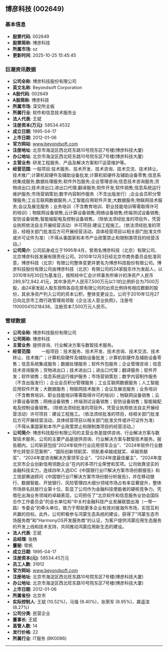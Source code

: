 ## 博彦科技 (002649)

### 基本信息

- **股票代码**: 002649
- **股票简称**: 博彦科技
- **所属市场**: sz
- **更新时间**: 2025-10-25 15:45:45

### 巨潮资讯数据

- **公司全称**: 博彦科技股份有限公司
- **英文名称**: Beyondsoft Corporation
- **A股代码**: 002649
- **A股简称**: 博彦科技
- **所属市场**: 深交所主板
- **所属行业**: 软件和信息技术服务业
- **法人代表**: 王斌
- **注册资本(万元)**: 58534.4532
- **成立日期**: 1995-04-17
- **上市日期**: 2012-01-06
- **官方网站**: www.beyondsoft.com
- **注册地址**: 北京市海淀区西北旺东路10号院东区7号楼(博彦科技大厦)
- **办公地址**: 北京市海淀区西北旺东路10号院东区7号楼(博彦科技大厦)
- **主营业务**: 研发工程服务、产品及解决方案和IT运营维护等。
- **经营范围**: 一般项目:技术服务、技术开发、技术咨询、技术交流、技术转让、技术推广;计算机软硬件及辅助设备批发;计算机软硬件及辅助设备零售;信息系统集成服务;数据处理服务;软件外包服务;企业管理咨询;信息技术咨询服务;货物进出口;技术进出口;进出口代理;翻译服务;软件开发;软件销售;信息系统运行维护服务;市场营销策划;数字内容制作服务（不含出版发行）;企业会员积分管理服务;工业互联网数据服务;人工智能应用软件开发;大数据服务;物联网技术服务;会议及展览服务；业务培训（不含教育培训、职业技能培训等需取得许可的培训）；物联网设备销售;云计算设备销售;网络设备销售;终端测试设备销售;安防设备销售;智能输配电及控制设备销售。（除依法须经批准的项目外，凭营业执照依法自主开展经营活动）许可项目:建设工程施工。（依法须经批准的项目，经相关部门批准后方可开展经营活动，具体经营项目以相关部门批准文件或许可证件为准）（不得从事国家和本市产业政策禁止和限制类项目的经营活动。）
- **公司简介**: 公司前身成立于1995年4月，曾用名博彦科技（北京）有限公司、北京博彦科技发展有限责任公司。2010年12月3日经北京市商务委员会批准同意，博彦科技（北京）有限公司整体变更并更名为博彦科技股份有限公司。博彦科技股份有限公司由博彦科技（北京）有限公司的24家股东作为发起人，以2010年9月30日为基准日，按照经中汇会计师事务所审计的净资产人民币289,972,942.41元，其中净资产人民币7,500万元以1:1的比例折合为7500万股，由24家发起人股东按照各自在原有限公司的出资比例持有相应数额的股份，其余净资产列入公司的资本公积，整体变更设立。公司于2010年12月27日向北京市工商行政管理局领取《企业法人营业执照》，注册号110000410218438，注册资本7,500万元人民币。

### 雪球数据

- **公司全称**: 博彦科技股份有限公司
- **公司简称**: 博彦科技
- **主营业务**: 提供咨询、行业解决方案与数智技术服务。
- **经营范围**: 　　一般项目：技术服务、技术开发、技术咨询、技术交流、技术转让、技术推广；计算机软硬件及辅助设备批发；计算机软硬件及辅助设备零售；信息系统集成服务；数据处理服务；软件外包服务；企业管理咨询；信息技术咨询服务；货物进出口；技术进出口；进出口代理；翻译服务；软件开发；软件销售；信息系统运行维护服务；市场营销策划；数字内容制作服务（不含出版发行）；企业会员积分管理服务；工业互联网数据服务；人工智能应用软件开发；大数据服务；物联网技术服务；会议及展览服务；业务培训（不含教育培训、职业技能培训等需取得许可的培训）；物联网设备销售；云计算设备销售；网络设备销售；终端测试设备销售；安防设备销售；智能输配电及控制设备销售。（除依法须经批准的项目外，凭营业执照依法自主开展经营活动）许可项目：建设工程施工。（依法须经批准的项目，经相关部门批准后方可开展经营活动，具体经营项目以相关部门批准文件或许可证件为准）（不得从事国家和本市产业政策禁止和限制类项目的经营活动。）
- **公司简介**: 博彦科技股份有限公司的主营业务是提供咨询、行业解决方案与数智技术服务。公司的主要产品是提供咨询、行业解决方案与数智技术服务。报告期内，公司斩获包括“2024年软件行业应用领军企业”、“2024年软件行业数字化转型示范案例”、“国际创新领航奖、领航者卓越成就奖、卓越贡献奖”、“2024年度咨询解决方案领军企业”、“2024年度最佳雇主”、“2024年度北京市企业创新信用领跑企业”在内的多项行业荣誉和奖项。公司依靠坚实的金融科技实力，连续四年入选IDC《中国银行业IT解决方案市场份额报告》和工信部赛迪顾问《中国银行业IT解决方案市场份额分析报告》，并在移动银行、数据智能、开放银行、风险管理四大细分领域市场占有率显著提升，整体市场排名跃居行业第十位，彰显了公司作为金融科技使能者的硬核竞争力。凭借在出海业务领域的卓越表现，公司担任了“北京软件和信息服务业协会国际合作工作委员会”的会长单位和“中关村金融科技产业发展联盟出海（一带一路）专委会”的牵头单位，致力于帮助更多企业有效对接海外市场，实现互利共赢的目标。此外，公司积极参与鸿蒙生态系统的建设，获得了“鸿蒙生态市场服务商”和“HarmonyOS开发服务商”的认证，为客户提供鸿蒙应用生态服务的开发上线和技术支持，共同推动鸿蒙应用新生态的建设。
- **法人代表**: 王斌
- **总经理**: 张杨
- **董秘**: 常帆
- **成立日期**: 1995-04-17
- **注册资本(元)**: 58534.45万元
- **员工人数**: 31912
- **官方网站**: www.beyondsoft.com
- **注册地址**: 北京市海淀区西北旺东路10号院东区7号楼(博彦科技大厦)
- **办公地址**: 北京市海淀区西北旺东路10号院东区7号楼(博彦科技大厦)
- **上市日期**: 2012-01-06
- **所属省份**: 北京市
- **实际控制人**: 王斌 (10.52%)，马强 (9.40%)，张荣军 (8.95%)，龚遥滨 (8.27%)
- **公司分类**: 民营企业
- **董事长**: 王斌
- **高管人数**: 14
- **发行价格**: 22
- **所属行业**: IT服务 (BK0086)

---